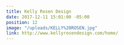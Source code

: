 ```yaml
---
title: Kelly Rosen Design
date: 2017-12-11 15:01:00 -05:00
position: 12
image: "/uploads/KELLY%20ROSEN.jpg"
link: http://www.kellyrosendesign.com/home/
---
```


